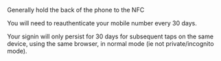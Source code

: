 
Generally hold the back of the phone to the NFC

You will need to reauthenticate your mobile number every 30 days.

Your signin will only persist for 30 days for subsequent taps on the same device, using the same browser, in normal mode (ie not private/incognito mode).

<!--stackedit_data:
eyJoaXN0b3J5IjpbLTcwMTQxNDk4NV19
-->